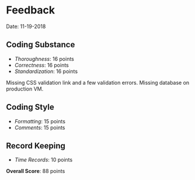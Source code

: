# Feedback

Date: 11-19-2018

## Coding Substance

* _Thoroughness_: 16 points
* _Correctness_: 16 points
* _Standardization_: 16 points

Missing CSS validation link and a few validation errors.
Missing database on production VM.

## Coding Style

* _Formatting_: 15 points
* _Comments_: 15 points

## Record Keeping

* _Time Records_: 10 points

**Overall Score**: 88 points
